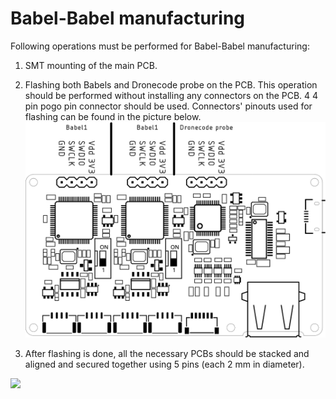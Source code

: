 # Babel-Babel manufacturing

Following operations must be performed for Babel-Babel manufacturing:

1) SMT mounting of the main PCB.

2) Flashing both Babels and Dronecode probe on the PCB.
This operation should be performed without installing any connectors on the PCB.
4 4 pin pogo pin connector should be used.
Connectors' pinouts used for flashing can be found in the picture below.
![](../figures/flashing_interface.svg)

3) After flashing is done, all the necessary PCBs should be stacked and aligned and secured together using 5 pins (each 2 mm in diameter). 

![](../figures/blow_scheme.svg)
